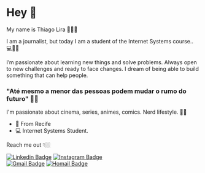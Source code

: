 # Hey 👋

My name is Thiago Lira 🧒🇧🇷

I am a journalist, but today I am a student of the Internet Systems course.. 💻👨‍💻

I’m passionate about learning new things and solve problems. Always open to new challenges and ready to face changes.
I dream of being able to build something that can help people.

### "Até mesmo a menor das pessoas podem mudar o rumo do futuro" 🧙‍♂️

I'm passionate about cinema, series, animes, comics. Nerd lifestyle. 🦸‍♂️


- 📍 From Recife
- 💻 Internet Systems Student.

Reach me out 👇🏼
 
[![Linkedin Badge](https://img.shields.io/badge/-LinkedIn-blue?style=flat-square&logo=Linkedin&logoColor=white&link=https://www.linkedin.com/in/thiago-lira-526a0722/)](https://www.linkedin.com/in/thiago-lira-526a0722/) 
[![Instagram Badge](https://img.shields.io/badge/-Instagram-red?style=flat-square&logo=Instagram&logoColor=white&link=https://www.instagram.com/tjlira/)](https://www.instagram.com/tjlira/)   
[![Gmail Badge](https://img.shields.io/badge/-tjlira07@gmail.com-6633cc?style=flat-square&logo=Gmail&logoColor=white&link=mailto:tjlira07@gmail.com)](mailto:tjlira07@gmail.com)
[![Homail Badge](https://img.shields.io/badge/-jefferson_tj@hotmail.com-6633cc?style=flat-square&logo=Gmail&logoColor=white&link=mailto:jefferson_tj@hotmail.com)](mailto:jefferson_tj@hotmail.com)
